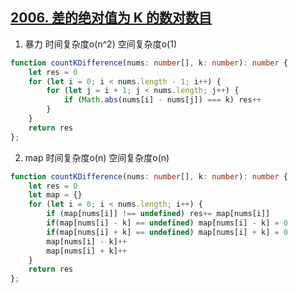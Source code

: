 ## [2006. 差的绝对值为 K 的数对数目](https://leetcode-cn.com/problems/count-number-of-pairs-with-absolute-difference-k/)

1. 暴力 时间复杂度o(n^2) 空间复杂度o(1)
```ts
function countKDifference(nums: number[], k: number): number {
    let res = 0
    for (let i = 0; i < nums.length - 1; i++) {
        for (let j = i + 1; j < nums.length; j++) {
            if (Math.abs(nums[i] - nums[j]) === k) res++
        }
    }
    return res
};
```

2. map 时间复杂度o(n) 空间复杂度o(n)
```ts
function countKDifference(nums: number[], k: number): number {
    let res = 0
    let map = {}
    for (let i = 0; i < nums.length; i++) {
        if (map[nums[i]] !== undefined) res+= map[nums[i]]
        if(map[nums[i] - k] == undefined) map[nums[i] - k] = 0
        if(map[nums[i] + k] == undefined) map[nums[i] + k] = 0
        map[nums[i] - k]++
        map[nums[i] + k]++
    }
    return res
};
```